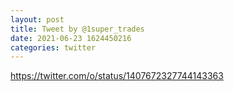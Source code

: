 ```yaml
--- 
layout: post 
title: Tweet by @1super_trades 
date: 2021-06-23 1624450216 
categories: twitter 
--- 
```

https://twitter.com/o/status/1407672327744143363